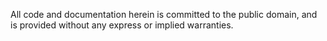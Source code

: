 All code and documentation herein is committed to the public domain,
and is provided without any express or implied warranties.
